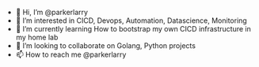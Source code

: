- 👋 Hi, I’m @parkerlarry
- 👀 I’m interested in CICD, Devops, Automation, Datascience, Monitoring
- 🌱 I’m currently learning How to bootstrap my own CICD infrastructure in my home lab
- 💞️ I’m looking to collaborate on Golang, Python projects
- 📫 How to reach me @parkerlarry

<!---
parkerlarry/parkerlarry is a ✨ special ✨ repository because its `README.md` (this file) appears on your GitHub profile.
You can click the Preview link to take a look at your changes.
--->
